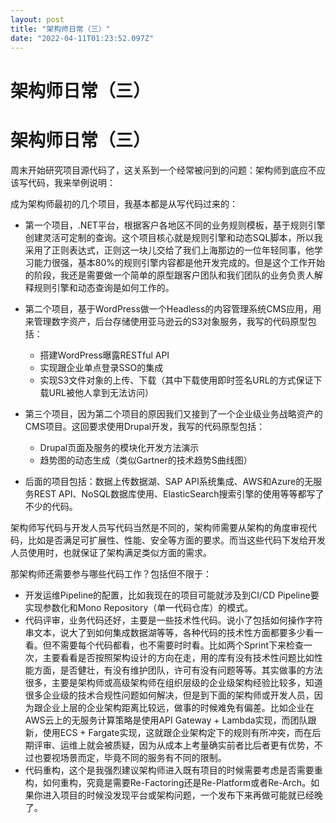 ```yaml
---
layout: post
title: "架构师日常（三）"
date: "2022-04-11T01:23:52.097Z"
---
```

架构师日常（三）
========

架构师日常（三）
========

周末开始研究项目源代码了，这关系到一个经常被问到的问题：架构师到底应不应该写代码，我来举例说明：

成为架构师最初的几个项目，我基本都是从写代码过来的：

*   第一个项目，.NET平台，根据客户各地区不同的业务规则模板，基于规则引擎创建灵活可定制的查询。这个项目核心就是规则引擎和动态SQL脚本，所以我采用了正则表达式，正则这一块儿交给了我们上海那边的一位年轻同事，他学习能力很强，基本80%的规则引擎内容都是他开发完成的。但是这个工作开始的阶段，我还是需要做一个简单的原型跟客户团队和我们团队的业务负责人解释规则引擎和动态查询是如何工作的。
    
*   第二个项目，基于WordPress做一个Headless的内容管理系统CMS应用，用来管理数字资产，后台存储使用亚马逊云的S3对象服务，我写的代码原型包括：
    
    *   搭建WordPress曝露RESTful API
    *   实现跟企业单点登录SSO的集成
    *   实现S3文件对象的上传、下载（其中下载使用即时签名URL的方式保证下载URL被他人拿到无法访问）
*   第三个项目，因为第二个项目的原因我们又接到了一个企业级业务战略资产的CMS项目。这回要求使用Drupal开发，我写的代码原型包括：
    
    *   Drupal页面及服务的模块化开发方法演示
    *   趋势图的动态生成（类似Gartner的技术趋势S曲线图）
*   后面的项目包括：数据上传数据湖、SAP API系统集成、AWS和Azure的无服务REST API、NoSQL数据库使用、ElasticSearch搜索引擎的使用等等都写了不少的代码。
    

架构师写代码与开发人员写代码当然是不同的，架构师需要从架构的角度审视代码，比如是否满足可扩展性、性能、安全等方面的要求。而当这些代码下发给开发人员使用时，也就保证了架构满足类似方面的需求。

那架构师还需要参与哪些代码工作？包括但不限于：

*   开发运维Pipeline的配置，比如我现在的项目可能就涉及到CI/CD Pipeline要实现参数化和Mono Repository（单一代码仓库）的模式。
*   代码评审，业务代码还好，主要是一些技术性代码。说小了包括如何操作字符串文本，说大了到如何集成数据湖等等，各种代码的技术性方面都要多少看一看。但不需要每个代码都看，也不需要时时看。比如两个Sprint下来检查一次，主要看看是否按照架构设计的方向在走，用的库有没有技术性问题比如性能方面，是否健壮，有没有维护团队，许可有没有问题等等。其实做事的方法很多，主要是架构师或高级架构师在组织层级的企业级架构经验比较多，知道很多企业级的技术合规性问题如何解决，但是到下面的架构师或开发人员，因为跟企业上层的企业架构距离比较远，做事的时候难免有偏差。比如企业在AWS云上的无服务计算策略是使用API Gateway + Lambda实现，而团队跟新，使用ECS + Fargate实现，这就跟企业架构定下的规则有所冲突，而在后期评审、运维上就会被质疑，因为从成本上考量确实前者比后者更有优势，不过也要视场景而定，毕竟不同的服务有不同的限制。
*   代码重构，这个是我强烈建议架构师进入既有项目的时候需要考虑是否需要重构，如何重构，究竟是需要Re-Factoring还是Re-Platform或者Re-Arch。如果你进入项目的时候没发现平台或架构问题，一个发布下来再做可能就已经晚了。